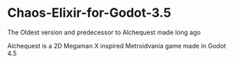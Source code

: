 # Chaos-Elixir-for-Godot-3.5
The Oldest version and predecessor to Alchequest made long ago

Alchequest is a 2D Megaman X inspired Metroidvania game made in Godot 4.5
